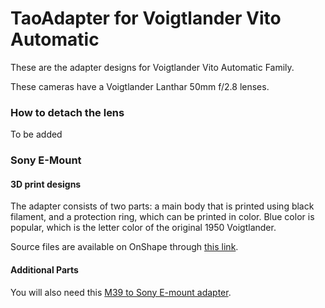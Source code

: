 # TaoAdapter for Voigtlander Vito Automatic
These are the adapter designs for Voigtlander Vito Automatic Family.

These cameras have a Voigtlander Lanthar 50mm f/2.8 lenses.

### How to detach the lens

To be added

### Sony E-Mount

#### 3D print designs

The adapter consists of two parts: a main body that is printed using black filament, and a protection ring, which can be printed in color. Blue color is popular, which is the letter color of the original 1950 Voigtlander.

Source files are available on OnShape through [this link](https://cad.onshape.com/documents/07e352852673fa83d0c24870/w/e54fc507da3a7fbb0acab60d/e/63c822635cac126a069c6203).

#### Additional Parts

You will also need this [M39 to Sony E-mount adapter](https://www.amazon.com/gp/product/B003XQAIKK/ref=as_li_qf_sp_asin_il_tl?ie=UTF8&tag=taoproductivi-20&camp=1789&creative=9325&linkCode=as2&creativeASIN=B003XQAIKK&linkId=f00f2795efddf880a04afacf388d5042).